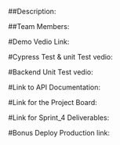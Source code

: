 ##Description:


##Team Members:

#Demo Vedio Link:

#Cypress Test & unit Test vedio:

#Backend Unit Test vedio:


#Link to API Documentation:

#Link for the Project Board:

#Link for Sprint_4 Deliverables:

#Bonus Deploy Production link:
